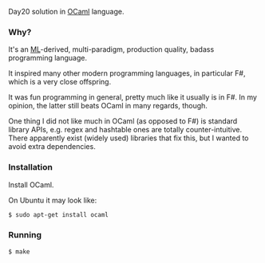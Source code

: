 Day20 solution in [OCaml](https://en.wikipedia.org/wiki/OCaml) language.


### Why?

It's an [ML](https://en.wikipedia.org/wiki/ML_(programming_language))-derived, multi-paradigm, production quality, badass programming language.

It inspired many other modern programming languages, in particular F#, which is a very close offspring.

It was fun programming in general, pretty much like it usually is in F#. In my opinion, the latter still beats OCaml in many regards, though.

One thing I did not like much in OCaml (as opposed to F#) is standard library APIs, e.g. regex and hashtable ones are totally counter-intuitive. There apparently exist (widely used) libraries that fix this, but I wanted to avoid extra dependencies.


### Installation

Install OCaml.

On Ubuntu it may look like:


```bash
$ sudo apt-get install ocaml
```

### Running

```bash
$ make
```